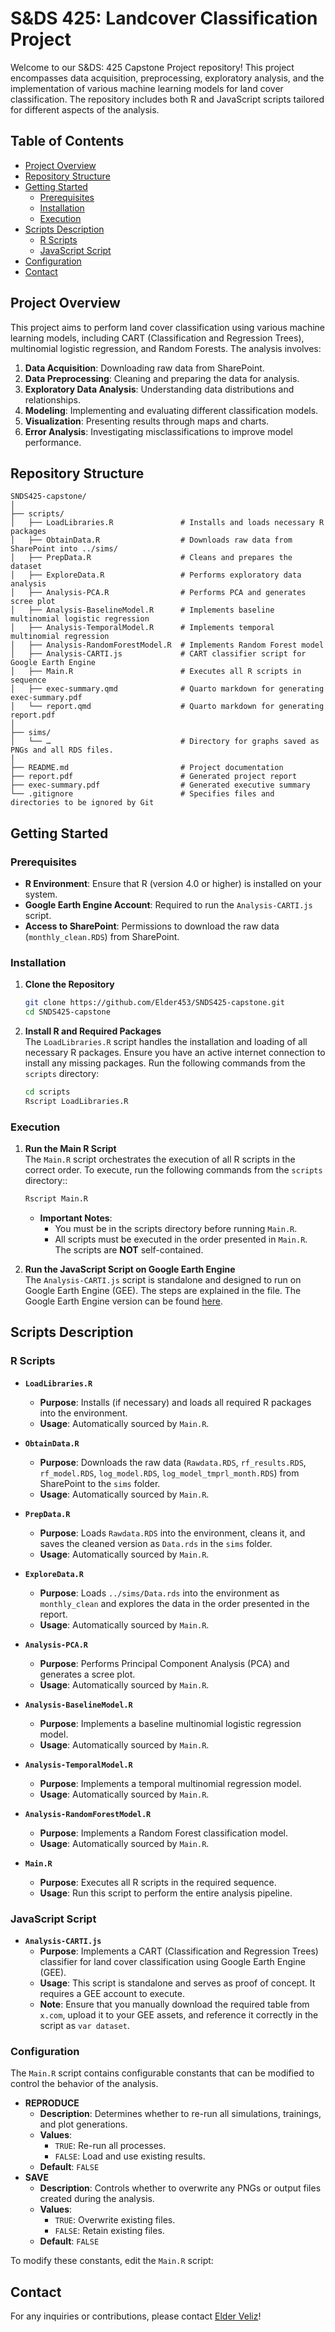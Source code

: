 # S&DS 425: Landcover Classification Project

Welcome to our S&DS: 425 Capstone Project repository! This project encompasses data acquisition, preprocessing, exploratory analysis, and the implementation of various machine learning models for land cover classification. The repository includes both R and JavaScript scripts tailored for different aspects of the analysis.

## Table of Contents

- [Project Overview](#project-overview)
- [Repository Structure](#repository-structure)
- [Getting Started](#getting-started)
  - [Prerequisites](#prerequisites)
  - [Installation](#installation)
  - [Execution](#execution)
- [Scripts Description](#scripts-description)
  - [R Scripts](#r-scripts)
  - [JavaScript Script](#javascript-script)
- [Configuration](#configuration)
- [Contact](#contact)

## Project Overview

This project aims to perform land cover classification using various machine learning models, including CART (Classification and Regression Trees), multinomial logistic regression, and Random Forests. The analysis involves:

1. **Data Acquisition**: Downloading raw data from SharePoint.
2. **Data Preprocessing**: Cleaning and preparing the data for analysis.
3. **Exploratory Data Analysis**: Understanding data distributions and relationships.
4. **Modeling**: Implementing and evaluating different classification models.
5. **Visualization**: Presenting results through maps and charts.
6. **Error Analysis**: Investigating misclassifications to improve model performance.

## Repository Structure

```
SNDS425-capstone/
│
├── scripts/
│   ├── LoadLibraries.R               # Installs and loads necessary R packages
│   ├── ObtainData.R                  # Downloads raw data from SharePoint into ../sims/
│   ├── PrepData.R                    # Cleans and prepares the dataset
│   ├── ExploreData.R                 # Performs exploratory data analysis
│   ├── Analysis-PCA.R                # Performs PCA and generates scree plot
│   ├── Analysis-BaselineModel.R      # Implements baseline multinomial logistic regression
│   ├── Analysis-TemporalModel.R      # Implements temporal multinomial regression
│   ├── Analysis-RandomForestModel.R  # Implements Random Forest model
│   ├── Analysis-CARTI.js             # CART classifier script for Google Earth Engine
│   ├── Main.R                        # Executes all R scripts in sequence
│   ├── exec-summary.qmd              # Quarto markdown for generating exec-summary.pdf
│   └── report.qmd                    # Quarto markdown for generating report.pdf
│
├── sims/
│   └── …                             # Directory for graphs saved as PNGs and all RDS files.
│
├── README.md                         # Project documentation
├── report.pdf                        # Generated project report
├── exec-summary.pdf                  # Generated executive summary
└── .gitignore                        # Specifies files and directories to be ignored by Git
```

## Getting Started

### Prerequisites

- **R Environment**: Ensure that R (version 4.0 or higher) is installed on your system.
- **Google Earth Engine Account**: Required to run the `Analysis-CARTI.js` script.
- **Access to SharePoint**: Permissions to download the raw data (`monthly_clean.RDS`) from SharePoint.

### Installation

1. **Clone the Repository**

   ```bash
   git clone https://github.com/Elder453/SNDS425-capstone.git
   cd SNDS425-capstone
   ```

2. **Install R and Required Packages**  
	The `LoadLibraries.R` script handles the installation and loading of all necessary R packages. Ensure you have an active internet connection to install any missing packages. Run the following commands from the `scripts` directory:  
	
    ```bash
   cd scripts
   Rscript LoadLibraries.R
   ```

### Execution

1. **Run the Main R Script**  
	The `Main.R` script orchestrates the execution of all R scripts in the correct order. To execute, run the following commands from the `scripts` directory::
	
	```bash
	Rscript Main.R
	```

	- **Important Notes**:  
		- You must be in the scripts directory before running `Main.R`.  
		- All scripts must be executed in the order presented in `Main.R`. The scripts are **NOT** self-contained.

2. **Run the JavaScript Script on Google Earth Engine**  
	The `Analysis-CARTI.js` script is standalone and designed to run on Google Earth Engine (GEE). The steps are explained in the file. The Google Earth Engine version can be found [here](https://code.earthengine.google.com/c3ff3c14701654ffd166e70e189f8ee6).

## Scripts Description

### R Scripts

- **`LoadLibraries.R`**
  - **Purpose**: Installs (if necessary) and loads all required R packages into the environment.
  - **Usage**: Automatically sourced by `Main.R`.

- **`ObtainData.R`**
  - **Purpose**: Downloads the raw data (`Rawdata.RDS`, `rf_results.RDS`, `rf_model.RDS`, `log_model.RDS`, `log_model_tmprl_month.RDS`) from SharePoint to the `sims` folder.
  - **Usage**: Automatically sourced by `Main.R`.

- **`PrepData.R`**
  - **Purpose**: Loads `Rawdata.RDS` into the environment, cleans it, and saves the cleaned version as `Data.rds` in the `sims` folder.
  - **Usage**: Automatically sourced by `Main.R`.

- **`ExploreData.R`**
  - **Purpose**: Loads `../sims/Data.rds` into the environment as `monthly_clean` and explores the data in the order presented in the report.
  - **Usage**: Automatically sourced by `Main.R`.

- **`Analysis-PCA.R`**
  - **Purpose**: Performs Principal Component Analysis (PCA) and generates a scree plot.
  - **Usage**: Automatically sourced by `Main.R`.

- **`Analysis-BaselineModel.R`**
  - **Purpose**: Implements a baseline multinomial logistic regression model.
  - **Usage**: Automatically sourced by `Main.R`.

- **`Analysis-TemporalModel.R`**
  - **Purpose**: Implements a temporal multinomial regression model.
  - **Usage**: Automatically sourced by `Main.R`.

- **`Analysis-RandomForestModel.R`**
  - **Purpose**: Implements a Random Forest classification model.
  - **Usage**: Automatically sourced by `Main.R`.

- **`Main.R`**
  - **Purpose**: Executes all R scripts in the required sequence.
  - **Usage**: Run this script to perform the entire analysis pipeline.

### JavaScript Script

- **`Analysis-CARTI.js`**
  - **Purpose**: Implements a CART (Classification and Regression Trees) classifier for land cover classification using Google Earth Engine (GEE).
  - **Usage**: This script is standalone and serves as proof of concept. It requires a GEE account to execute.
  - **Note**: Ensure that you manually download the required table from `x.com`, upload it to your GEE assets, and reference it correctly in the script as `var dataset`.

### Configuration

The `Main.R` script contains configurable constants that can be modified to control the behavior of the analysis.
- **REPRODUCE**
  - **Description**: Determines whether to re-run all simulations, trainings, and plot generations.
  - **Values**:
    - `TRUE`: Re-run all processes.
    - `FALSE`: Load and use existing results.
  - **Default**: `FALSE`
- **SAVE**
  - **Description**: Controls whether to overwrite any PNGs or output files created during the analysis.
  - **Values**:
    - `TRUE`: Overwrite existing files.
    - `FALSE`: Retain existing files.
  - **Default**: `FALSE`

To modify these constants, edit the `Main.R` script:

## Contact

For any inquiries or contributions, please contact [Elder Veliz](mailto:elder.veliz@yale.edu)!
